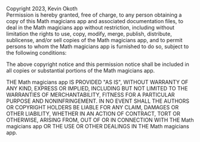 Copyright 2023, Kevin Okoth<br>
Permission is hereby granted, free of charge, to any person obtaining a copy of this Math magicians app and associated documentation files, to deal in the Math magicians app without restriction, including without limitation the rights to use, copy, modify, merge, publish, distribute, sublicense, and/or sell copies of the Math magicians app, and to permit persons to whom the Math magicians app is furnished to do so, subject to the following conditions:

The above copyright notice and this permission notice shall be included in all copies or substantial portions of the Math magicians app.

THE Math magicians app IS PROVIDED "AS IS", WITHOUT WARRANTY OF ANY KIND, EXPRESS OR IMPLIED, INCLUDING BUT NOT LIMITED TO THE WARRANTIES OF MERCHANTABILITY, FITNESS FOR A PARTICULAR PURPOSE AND NONINFRINGEMENT. IN NO EVENT SHALL THE AUTHORS OR COPYRIGHT HOLDERS BE LIABLE FOR ANY CLAIM, DAMAGES OR OTHER LIABILITY, WHETHER IN AN ACTION OF CONTRACT, TORT OR OTHERWISE, ARISING FROM, OUT OF OR IN CONNECTION WITH THE Math magicians app OR THE USE OR OTHER DEALINGS IN THE Math magicians app.
